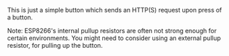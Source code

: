 This is just a simple button which sends an HTTP(S) request upon press of a button.

Note: ESP8266's internal pullup resistors are often not strong enough for certain environments. You might need to consider using an external pullup resistor, for pulling up the button.
